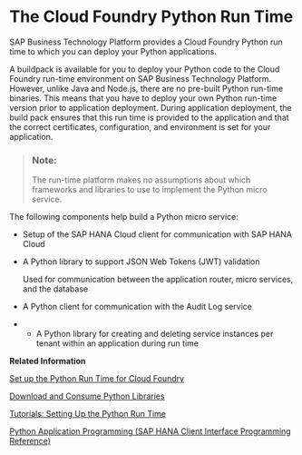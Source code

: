 <!-- loio8d786ec8ab964145a7453c1f53f452db -->

# The Cloud Foundry Python Run Time

SAP Business Technology Platform provides a Cloud Foundry Python run time to which you can deploy your Python applications.

A buildpack is available for you to deploy your Python code to the Cloud Foundry run-time environment on SAP Business Technology Platform. However, unlike Java and Node.js, there are no pre-built Python run-time binaries. This means that you have to deploy your own Python run-time version prior to application deployment. During application deployment, the build pack ensures that this run time is provided to the application and that the correct certificates, configuration, and environment is set for your application.

> ### Note:  
> The run-time platform makes no assumptions about which frameworks and libraries to use to implement the Python micro service.

The following components help build a Python micro service:

-   Setup of the SAP HANA Cloud client for communication with SAP HANA Cloud
-   A Python library to support JSON Web Tokens \(JWT\) validation

    Used for communication between the application router, micro services, and the database

-   A Python client for communication with the Audit Log service
-   -   A Python library for creating and deleting service instances per tenant within an application during run time

**Related Information**  


[Set up the Python Run Time for Cloud Foundry](set-up-the-python-run-time-for-cloud-foundry-d3eb423.md "Find information about how to set up the Python run time for your Python applications.")

[Download and Consume Python Libraries](download-and-consume-python-libraries-842824f.md "A selection of SAP-specific and ready-to-use Python client libraries is available for download from the SAP Service Marketplace.")

[Tutorials: Setting Up the Python Run Time](tutorials-setting-up-the-python-run-time-7c9e4a6.md "Tutorials that show you how to set up Python applications for Cloud Foundry.")

[Python Application Programming \(SAP HANA Client Interface Programming Reference\)](https://help.sap.com/viewer/f1b440ded6144a54ada97ff95dac7adf/2.7/en-US/f3b8fabf34324302b123297cdbe710f0.html)

